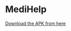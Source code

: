 # MediHelp

[Download the APK from here](https://github.com/jamal-uddin5823/MediHelp/blob/7541f282cac37cf0b6bcbe4c85f100add0fe40bd/MediHelp.apk)
